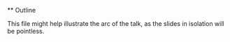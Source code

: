 
** Outline

This file might help illustrate the arc of the talk, as the slides in isolation will be pointless.

